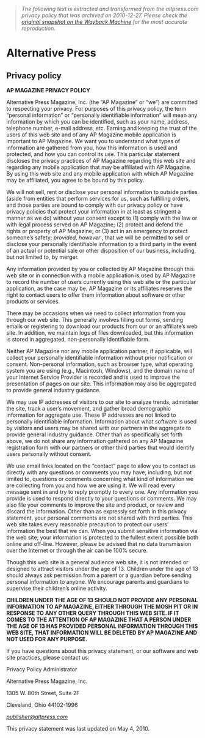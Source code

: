 > *The following text is extracted and transformed from the altpress.com privacy policy that was archived on 2010-12-27. Please check the [original snapshot on the Wayback Machine](https://web.archive.org/web/20101227004630id_/http%3A//www.altpress.com/privacypolicy) for the most accurate reproduction.*

# Alternative Press

##  Privacy policy

**AP MAGAZINE PRIVACY POLICY**

Alternative Press Magazine, Inc. (the “AP Magazine” or “we”) are committed to respecting your privacy. For purposes of this privacy policy, the term “personal information” or “personally identifiable information” will mean any information by which you can be identified, such as your name, address, telephone number, e-mail address, etc. Earning and keeping the trust of the users of this web site and of any AP Magazine mobile application is important to AP Magazine. We want you to understand what types of information are gathered from you, how this information is used and protected, and how you can control its use. This particular statement discloses the privacy practices of AP Magazine regarding this web site and regarding any mobile application that may be affiliated with AP Magazine. By using this web site and any mobile application with which AP Magazine may be affiliated, you agree to be bound by this policy.

We will not sell, rent or disclose your personal information to outside parties (aside from entities that perform services for us, such as fulfilling orders, and those parties are bound to comply with our privacy policy or have privacy policies that protect your information in at least as stringent a manner as we do) without your consent except to (1) comply with the law or with legal process served on AP Magazine; (2) protect and defend the rights or property of AP Magazine; or (3) act in an emergency to protect someone’s safety; _provided, however_ , that we will be permitted to sell or disclose your personally identifiable information to a third party in the event of an actual or potential sale or other disposition of our business, including, but not limited to, by merger.

Any information provided by you or collected by AP Magazine through this web site or in connection with a mobile application is used by AP Magazine to record the number of users currently using this web site or the particular application, as the case may be. AP Magazine or its affiliates reserves the right to contact users to offer them information about software or other products or services.

There may be occasions when we need to collect information from you through our web site. This generally involves filling out forms, sending emails or registering to download our products from our or an affiliate’s web site. In addition, we maintain logs of files downloaded, but this information is stored in aggregated, non-personally identifiable form.

Neither AP Magazine nor any mobile application partner, if applicable, will collect your personally identifiable information without prior notification or consent. Non-personal information, such as browser type, what operating system you are using (e.g., Macintosh, Windows), and the domain name of your Internet Service Provider is recorded and is used to improve the presentation of pages on our site. This information may also be aggregated to provide general industry guidance.

We may use IP addresses of visitors to our site to analyze trends, administer the site, track a user’s movement, and gather broad demographic information for aggregate use. These IP addresses are not linked to personally identifiable information. Information about what software is used by visitors and users may be shared with our partners in the aggregate to provide general industry guidance. Other than as specifically set forth above, we do not share any information gathered on any AP Magazine registration form with our partners or other third parties that would identify users personally without consent.

We use email links located on the “contact” page to allow you to contact us directly with any questions or comments you may have, including, but not limited to, questions or comments concerning what kind of information we are collecting from you and how we are using it. We will read every message sent in and try to reply promptly to every one. Any information you provide is used to respond directly to your questions or comments. We may also file your comments to improve the site and product, or review and discard the information. Other than as expressly set forth in this privacy statement, your personal comments are not shared with third parties. This web site takes every reasonable precaution to protect our users’ information the best that we can. When you submit sensitive information via the web site, your information is protected to the fullest extent possible both online and off-line. However, please be advised that no data transmission over the Internet or through the air can be 100% secure.

Though this web site is a general audience web site, it is not intended or designed to attract visitors under the age of 13. Children under the age of 13 should always ask permission from a parent or a guardian before sending personal information to anyone. We encourage parents and guardians to supervise their children’s online activity.

**CHILDREN UNDER THE AGE OF 13 SHOULD NOT PROVIDE ANY PERSONAL INFORMATION TO AP MAGAZINE, EITHER THROUGH THE MOSH PIT OR IN RESPONSE TO ANY OTHER QUERY THROUGH THIS WEB SITE. IF IT COMES TO THE ATTENTION OF AP MAGAZINE THAT A PERSON UNDER THE AGE OF 13 HAS PROVIDED PERSONAL INFORMATION THROUGH THIS WEB SITE, THAT INFORMATION WILL BE DELETED BY AP MAGAZINE AND NOT USED FOR ANY PURPOSE.**

If you have questions about this privacy statement, or our software and web site practices, please contact us:

Privacy Policy Administrator

Alternative Press Magazine, Inc.

1305 W. 80th Street, Suite 2F

Cleveland, Ohio 44102-1996

_[publisher@altpress.com](mailto:publisher@altpress.com)_

This privacy statement was last updated on May 4, 2010.
